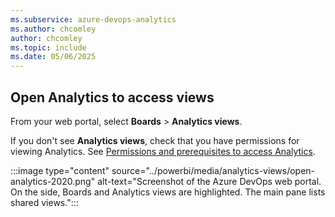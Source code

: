 ```yaml
---
ms.subservice: azure-devops-analytics
ms.author: chcomley
author: chcomley
ms.topic: include
ms.date: 05/06/2025
---
```


<a id="open-analytics">  </a>

## Open Analytics to access views

From your web portal, select **Boards** > **Analytics views**.

If you don't see **Analytics views**, check that you have permissions for viewing Analytics. See [Permissions and prerequisites to access Analytics](../analytics/analytics-permissions-prerequisites.md).

:::image type="content" source="../powerbi/media/analytics-views/open-analytics-2020.png" alt-text="Screenshot of the Azure DevOps web portal. On the side, Boards and Analytics views are highlighted. The main pane lists shared views.":::  
